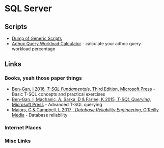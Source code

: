 # SQL Server

## Scripts

* [Dump of Generic Scripts](https://github.com/dark-coffee/scripts/tree/main/sql)
* [Adhoc Query Workload Calculator](https://github.com/dark-coffee/scripts/blob/main/sql/AdhocQueryPercentageCheck.sql) - calculate your adhoc query workload percentage

## Links

### Books, yeah those paper things

* [Ben-Gan, I 2016, *T-SQL Fundamentals*, Third Edition, Microsoft Press](https://www.microsoftpressstore.com/store/t-sql-fundamentals-9781509302000) - Basic T-SQL concepts and practical exercises
* [Ben-Gan, I, Machanic, A, Sarka, D & Farlee, K 2015, *T-SQL Querying*, Microsoft Press](https://www.microsoftpressstore.com/store/t-sql-querying-9780735685048) - Advanced T-SQL querying
* [Majors, C & Campbell, L 2017 , *Database Reliability Engineering*, O'Reilly Media](https://www.oreilly.com/library/view/database-reliability-engineering/9781491925935) - Database reliability

### Internet Places

### Misc Links
